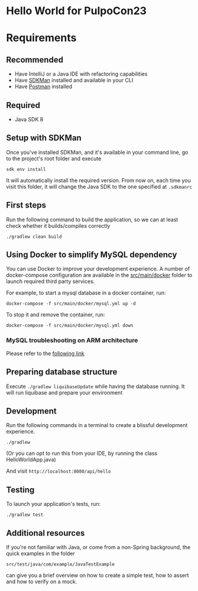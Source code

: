 # Hello World for PulpoCon23

# Requirements
## Recommended
 * Have IntelliJ or a Java IDE with refactoring capabilities
 * Have [SDKMan](https://sdkman.io/) installed and available in your CLI
 * Have [Postman](https://www.postman.com/) installed

## Required
 * Java SDK 8

## Setup with SDKMan
Once you've installed SDKMan, and it's available in your command line, go to the project's root folder and execute

    sdk env install

It will automatically install the required version. From now on, each time you visit this folder, it will change the Java SDK to the one specified at `.sdkmanrc`

## First steps
Run the following command to build the application, so we can at least check whether it builds/compiles correctly

    ./gradlew clean build


## Using Docker to simplify MySQL dependency

You can use Docker to improve your development experience. A number of docker-compose configuration are available in the [src/main/docker](src/main/docker) folder to launch required third party services.

For example, to start a mysql database in a docker container, run:

    docker-compose -f src/main/docker/mysql.yml up -d

To stop it and remove the container, run:

    docker-compose -f src/main/docker/mysql.yml down

### MySQL troubleshooting on ARM architecture
Please refer to the [following link](https://betterprogramming.pub/mysql-5-7-does-not-have-an-official-docker-image-on-arm-m1-mac-e55cbe093d4c?gi=523fd75b7f32)

## Preparing database structure
Execute `./gradlew liquibaseUpdate` while having the database running. It will run liquibase and prepare your environment

## Development

Run the following commands in a terminal to create a blissful development experience.

    ./gradlew

(Or you can opt to run this from your IDE, by running the class HelloWorldApp.java)

And visit `http://localhost:8080/api/hello`

## Testing

To launch your application's tests, run:

    ./gradlew test

## Additional resources
If you're not familiar with Java, or come from a non-Spring background, the quick examples in the folder

    src/test/java/com/example/JavaTestExample

can give you a brief overview on how to create a simple test, how to assert and how to verify on a mock.
